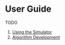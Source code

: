 # User Guide

TODO

1. [Using the Simulator](usage/home.md)
2. [Algorithm Development](dev/home.md)
